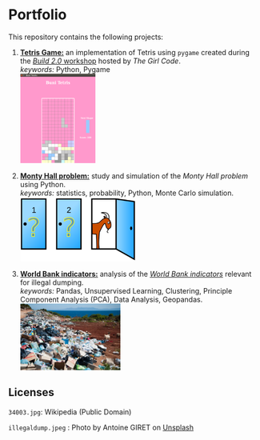 # Portfolio
This repository contains the following projects:

1. [**Tetris Game:**](https://github.com/rogomes/portfolio/blob/master/tetris/tetris-pygame.ipynb) an implementation of Tetris using `pygame` created during the [*Build 2.0* workshop](https://thegirlcode.co/build/) hosted by *The Girl Code*.\
   *keywords:*  Python, Pygame\
                                 <img src="tetris3.png" width="150">

2. [**Monty Hall problem:**](https://github.com/rogomes/portfolio/blob/master/monty_hall/MontyHall.ipynb) study and simulation of the *Monty Hall problem* using Python.\
   *keywords:* statistics, probability, Python, Monte Carlo simulation.   
                                  <img src="Monty_open_door.svg" width="230">

3. [**World Bank indicators:**](https://github.com/rogomes/portfolio/blob/master/wbi_waste/WBI-TrashOut-Analysis.ipynb) analysis of the [*World Bank indicators*](https://data.worldbank.org/) relevant for illegal dumping.\
   *keywords:* Pandas, Unsupervised Learning, Clustering, Principle Component Analysis (PCA), Data Analysis, Geopandas.    
                                  <img src="wbi_waste/illegaldump.jpeg" width="200">


<!--
4. **Disaster Response for Cyclones:** data analysis and modeling of the population affected by cyclones with Machine Learning techniques.\
   *keywords:* Python, Data Analysis, Random Forrest, Support Vector Machines, XGBoosting, Ensemble Models, Neural Networks, TensorFlow.

5. **Finding Waldo:** application of *image recognition* with Neural Networks to the game [*Where's Waldo*](https://en.wikipedia.org/wiki/Where%27s_Wally%3F).\
   *keywords:* Python, Neural Networks, Image Recognition, TensorFlow, Keras.\
   <img src="34003.jpg" width="200">

   
6. **Energy Demand Forecasting:** predicting energy demand for renewable energies using Deep Learning. Project developed during the [*Deep Learning Datathon 2020*](https://ai4impact.org/dld.html) hosted by [*AI4Impact*](https://ai4impact.org/index.html). \
   *keywords:* Time Series, Neural Networks, Deep Learning, TensorFlow, Keras.   
   comment -->


## Licenses ##

`34003.jpg`: Wikipedia (Public Domain)  

`illegaldump.jpeg` : Photo by Antoine GIRET on [Unsplash](https://unsplash.com/)


